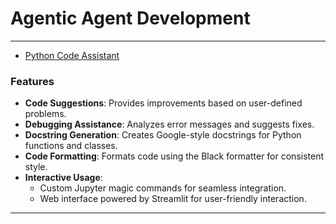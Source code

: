 # Agentic Agent Development
---
- [Python Code Assistant](https://github.com/devBorbot/agentic_agents/tree/main/python_assistant)
### **Features**

- **Code Suggestions**: Provides improvements based on user-defined problems.
- **Debugging Assistance**: Analyzes error messages and suggests fixes.
- **Docstring Generation**: Creates Google-style docstrings for Python functions and classes.
- **Code Formatting**: Formats code using the Black formatter for consistent style.
- **Interactive Usage**:
    - Custom Jupyter magic commands for seamless integration.
    - Web interface powered by Streamlit for user-friendly interaction.

---
   
